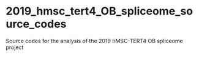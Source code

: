 # 2019_hmsc_tert4_OB_spliceome_source_codes
Source codes for the analysis of the 2019 hMSC-TERT4 OB spliceome project
